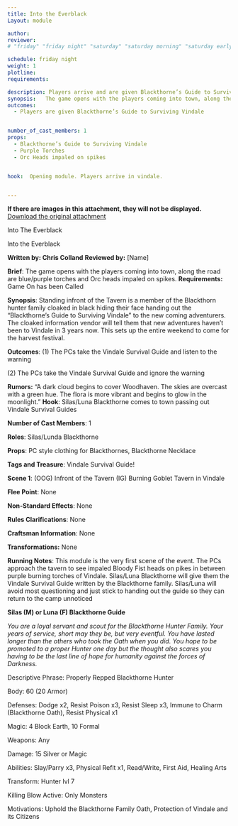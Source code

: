 ```yaml
---
title: Into the Everblack
Layout: module

author: 
reviewer: 
# "friday" "friday night" "saturday" "saturday morning" "saturday early afternoon" "saturday early evening" "saturday night" "reaction" "tavern setup" "townsfolk" "randoms"

schedule: friday night
weight: 1
plotline: 
requirements: 

description: Players arrive and are given Blackthorne’s Guide to Surviving Vindale by Roger Blackthron
synopsis:   The game opens with the players coming into town, along the road are blue/purple torches and Orc heads impaled on spikes. Standing infront of the Tavern is Roger Blackthron , member of the Blackthorn hunter family, cloaked in black hiding their face handing out the “Blackthorne’s Guide to Surviving Vindale” to the new coming adventurers. Roger, tells the advenurers that new adventures haven’t been to Vindale in 3 years.
outcomes: 
  - Players are given Blackthorne’s Guide to Surviving Vindale


number_of_cast_members: 1
props: 
  - Blackthorne’s Guide to Surviving Vindale
  - Purple Torches
  - Orc Heads impaled on spikes


hook:  Opening module. Players arrive in vindale.


---
```


**If there are images in this attachment, they will not be displayed.**  [Download the original attachment](https://mail-attachment.googleusercontent.com/attachment/u/0/?view=att&th=18a7de23fab87f47&attid=0.3&disp=attd&zw)

Into The Everblack

Into the Everblack

 

**Written by: Chris Colland**        **Reviewed by:** [Name] 
 
**Brief**: The game opens with the players coming into town, along the road are blue/purple torches and Orc heads impaled on spikes. 
**Requirements:** Game On has been Called

 

**Synopsis**: Standing infront of the Tavern is a member of the Blackthorn hunter family cloaked in black hiding their face handing out the “Blackthorne’s Guide to Surviving Vindale” to the new coming adventurers. The cloaked information vendor will tell them that new adventures haven’t been to Vindale in 3 years now. This sets up the entire weekend to come for the harvest festival.

 

**Outcomes**: (1) The PCs take the Vindale Survival Guide and listen to the warning

(2) The PCs take the Vindale Survival Guide and ignore the warning

 

**Rumors:** “A dark cloud begins to cover Woodhaven. The skies are overcast with a green hue. The flora is more vibrant and begins to glow in the moonlight.” 
**Hook**: Silas/Luna Blackthorne comes to town passing out Vindale Survival Guides

**Number of Cast Members**: 1

**Roles**: Silas/Lunda Blackthorne

**Props**: PC style clothing for Blackthornes, Blackthorne Necklace

**Tags and Treasure**: Vindale Survival Guide!

**Scene 1**: (OOG) Infront of the Tavern (IG) Burning Goblet Tavern in Vindale

**Flee Point**: None

**Non-Standard Effects**: None

**Rules Clarifications**: None

**Craftsman Information**: None

**Transformations:** None

**Running Notes**: This module is the very first scene of the event. The PCs approach the tavern to see impaled Bloody Fist heads on pikes in between purple burning torches of Vindale. Silas/Luna Blackthorne will give them the Vindale Survival Guide written by the Blackthorne family. Silas/Luna will avoid most questioning and just stick to handing out the guide so they can return to the camp unnoticed

 



**Silas (M) or Luna (F) Blackthorne Guide**

*You are a loyal servant and scout for the Blackthorne Hunter Family. Your years of service, short may they be, but very eventful. You have lasted longer than the others who took the Oath when you did. You hope to be promoted to a proper Hunter one day but the thought also scares you having to be the last line of hope for humanity against the forces of Darkness.*

Descriptive Phrase: Properly Repped Blackthorne Hunter

Body: 60 (20 Armor)

Defenses: Dodge x2, Resist Poison x3, Resist Sleep x3, Immune to Charm (Blackthorne Oath), Resist Physical x1

Magic: 4 Block Earth, 10 Formal

Weapons: Any

Damage: 15 Silver or Magic

Abilities: Slay/Parry x3, Physical Refit x1, Read/Write, First Aid, Healing Arts

Transform: Hunter lvl 7

Killing Blow Active: Only Monsters

Motivations: Uphold the Blackthorne Family Oath, Protection of Vindale and its Citizens

 

 

 

 

 

 

 

 

 

 

 
